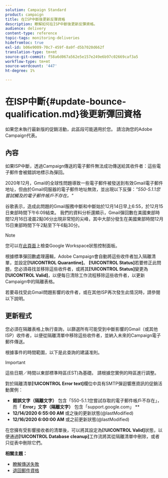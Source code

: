```yaml
---
solution: Campaign Standard
product: campaign
title: 在ISP中斷後更新反彈資格
description: 瞭解如何在ISP中斷後更新反彈資格。
audience: delivery
content-type: reference
topic-tags: monitoring-deliveries
hidefromtoc: true
exl-id: b06e9009-70c7-459f-8a9f-d5b7020d662f
translation-type: tm+mt
source-git-commit: f58a6d067a562e5e157e249e6b97c02669caf3a5
workflow-type: tm+mt
source-wordcount: '447'
ht-degree: 1%

---
```


# 在ISP中斷{#update-bounce-qualification.md}後更新彈回資格

如果您未執行最新版的促銷活動，此區段可能適用於您。 請洽詢您的Adobe Campaign代表。

## 內容

如果ISP中斷，透過Campaign傳送的電子郵件無法成功傳送給其收件者：這些電子郵件會被錯誤地標示為彈回。

2020年12月，Gmail的全球性問題導致一些電子郵件被發送到有效Gmail電子郵件地址，但由於Gmail伺服器的電子郵件地址無效，並出現以下反彈：*&quot;550-5.1.1您嘗試觸及的電子郵件帳戶不存在。&quot;*

谷歌表示，造成此問題的Gmail服務中斷和中斷始於12月14日早上6:55，於12月15日東部時間下午6:09結束。 我們的資料分析還顯示，Gmail彈回數在美國東部時間12月16日凌晨2點06分出現非常短的尖峰，其中大部分發生在美國東部時間12月15日東部時間下午2點至下午6點30分。

>[!NOTE]
>
>您可以在[此頁面](https://www.google.com/appsstatus#hl=en&amp;v=status)上檢查Google Workspace狀態控制面板。


根據標準彈回數處理邏輯，Adobe Campaign會自動將這些收件者加入隔離清單，並設定&#x200B;**[!UICONTROL Quarantine]**。 **[!UICONTROL Status]**&#x200B;若要修正此問題，您必須尋找並移除這些收件者，或將其&#x200B;**[!UICONTROL Status]**&#x200B;變更為&#x200B;**[!UICONTROL Valid]**，以便每日清除工作流程移除這些收件者，以更新Campaign中的隔離表格。

若要尋找受此Gmail問題影響的收件者，或在其他ISP再次發生此情況時，請參閱以下說明。

## 更新程式

您必須在隔離表格上執行查詢，以篩選所有可能受到中斷影響的Gmail（或其他ISP）收件者，以便從隔離清單中移除這些收件者，並納入未來的Campaign電子郵件傳送。

根據事件的時間範圍，以下是此查詢的建議准則。

>[!IMPORTANT]
>
>這些日期／時間以東部標準時區(EST)為基礎。 請根據您實例的時區進行調整。

對於隔離清單&#x200B;**[!UICONTROL Error text]**&#x200B;欄位中具有SMTP彈迴響應資訊的促銷活動實例：

* **錯誤文字（隔離文字）** 包含「550-5.1.1您嘗試存取的電子郵件帳戶不存在」，而「 **Error」文字（隔離文字）** 包含「support.google.com」 **
* **12/14/2020 6:55:00 AM** 或之後的更新狀態(@lastModified)
* **12/16/2020 6:00:00 AM** 或之前更新狀態(@lastModified)

在您擁有受影響接收者的清單後，可以將其設定為&#x200B;**[!UICONTROL Valid]**&#x200B;狀態，以便通過&#x200B;**[!UICONTROL Database cleanup]**&#x200B;工作流將其從隔離清單中刪除，或者只從表中刪除它們。

**相關主題：**
* [瞭解傳送失敗](../../sending/using/understanding-delivery-failures.md)
* [退回郵件資格](../../sending/using/understanding-delivery-failures.md#bounce-mail-qualification)
